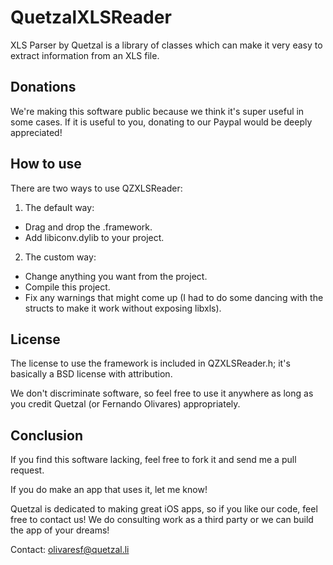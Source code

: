 QuetzalXLSReader
================

XLS Parser by Quetzal is a library of classes which can make it very easy to extract information from an XLS file.

Donations
---------

We're making this software public because we think it's super useful in some cases. 
If it is useful to you, donating to our Paypal would be deeply appreciated!

How to use
----------

There are two ways to use QZXLSReader:

1) The default way:

- Drag and drop the .framework.
- Add libiconv.dylib to your project.

2) The custom way:

- Change anything you want from the project.
- Compile this project.
- Fix any warnings that might come up (I had to do some dancing with the structs to make it work without exposing libxls).


License
-------

The license to use the framework is included in QZXLSReader.h; it's basically a BSD license with attribution.

We don't discriminate software, so feel free to use it anywhere as long as you credit Quetzal (or Fernando Olivares) appropriately.


Conclusion
----------

If you find this software lacking, feel free to fork it and send me a pull request.

If you do make an app that uses it, let me know!

Quetzal is dedicated to making great iOS apps, so if you like our code, feel free to contact us! We do consulting work as a third party or we can build the app of your dreams!

Contact: olivaresf@quetzal.li
